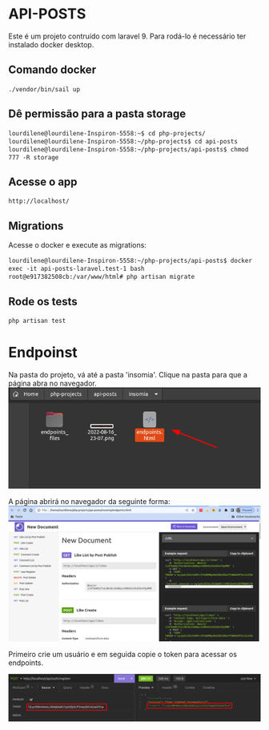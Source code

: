 # API-POSTS

Este é um projeto contruído com laravel 9. Para rodá-lo é necessário ter instalado docker desktop.


## Comando docker

    ./vendor/bin/sail up

## Dê permissão para a pasta storage

    lourdilene@lourdilene-Inspiron-5558:~$ cd php-projects/
    lourdilene@lourdilene-Inspiron-5558:~/php-projects$ cd api-posts
    lourdilene@lourdilene-Inspiron-5558:~/php-projects/api-posts$ chmod 777 -R storage

## Acesse o app

    http://localhost/

## Migrations
Acesse o docker e execute as migrations:

    lourdilene@lourdilene-Inspiron-5558:~/php-projects/api-posts$ docker exec -it api-posts-laravel.test-1 bash      
    root@e917382508cb:/var/www/html# php artisan migrate

## Rode os tests

    php artisan test

# Endpoinst
Na pasta do projeto, vá até a pasta 'insomia'. Clique na pasta para que a página abra no navegador. 
![](insomia/2022-08-16_23-27.png)

A página abrirá no navegador da seguinte forma:
![](insomia/2022-08-16_23-27_1.png)

Primeiro crie um usuário e em seguida copie o token para acessar os endpoints.

![](insomia/2022-08-16_23-07.png)






